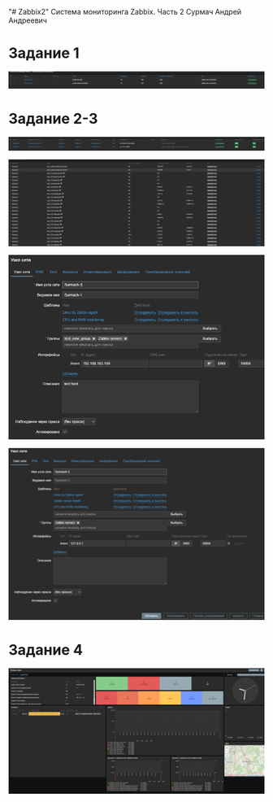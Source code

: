 "# Zabbix2" 
Система мониторинга Zabbix. Часть 2
Сурмач Андрей Андреевич



# Задание 1

![1](https://github.com/Aid1986/Zabbix2/blob/main/Снимок%20экрана%202024-04-26%20192131.png)

# Задание 2-3

![2](https://github.com/Aid1986/Zabbix2/blob/main/2.png)

![3](https://github.com/Aid1986/Zabbix2/blob/main/3.png)

![4](https://github.com/Aid1986/Zabbix2/blob/main/4.png)

![5](https://github.com/Aid1986/Zabbix2/blob/main/5.png)

# Задание 4

![6](https://github.com/Aid1986/Zabbix2/blob/main/6.png)
